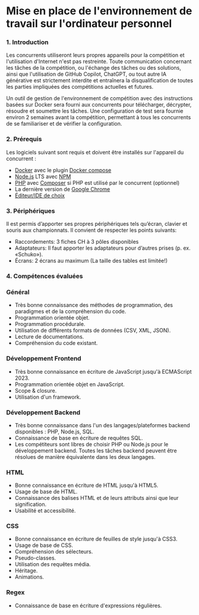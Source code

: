 # Mise en place de l'environnement de travail sur l'ordinateur personnel
### 1. Introduction
   Les concurrents utiliseront leurs propres appareils pour la compétition et l'utilisation d'Internet n'est pas restreinte. Toute communication concernant les tâches de la compétition, ou l'échange des tâches ou des solutions, ainsi que l'utilisation de GitHub Copilot, ChatGPT, ou tout autre IA générative est strictement interdite et entraînera la disqualification de toutes les parties impliquées des compétitions actuelles et futures.

   Un outil de gestion de l'environnement de compétition avec des instructions basées sur Docker sera fourni aux concurrents pour télécharger, décrypter, résoudre et soumettre les tâches. Une configuration de test sera fournie environ 2 semaines avant la compétition, permettant à tous les concurrents de se familiariser et de vérifier la configuration.

### 2. Prérequis
   Les logiciels suivant sont requis et doivent être installés sur l'appareil du concurrent :  
   - [Docker](https://docs.docker.com/engine/install/) avec le plugin [Docker compose](https://docs.docker.com/compose/install/linux/)
   - [Node.js](https://nodejs.org/en/download) LTS avec [NPM](https://docs.npmjs.com/cli/v10/commands/npm-install)
   - [PHP](https://www.php.net/manual/en/install.php) avec [Composer](https://getcomposer.org/doc/00-intro.md) si PHP est utilisé par le concurrent (optionnel)
   - La dernière version de [Google Chrome](https://www.google.com/intl/fr/chrome/)
   - [Éditeur/IDE de choix](https://www.blogdumoderateur.com/tools/tech/editeur-code/)

### 3. Périphériques
   Il est permis d’apporter ses propres périphériques tels qu’écran, clavier et souris aux championnats. Il convient de
   respecter les points suivants:
   - Raccordements: 3 fiches CH à 3 pôles disponibles
   - Adaptateurs: Il faut apporter les adaptateurs pour d’autres prises (p. ex. «Schuko»).
   - Écrans: 2 écrans au maximum (La taille des tables est limitée!)

### 4. Compétences évaluées
### Général
- Très bonne connaissance des méthodes de programmation, des paradigmes et de la compréhension du code.
- Programmation orientée objet.
- Programmation procédurale.
- Utilisation de différents formats de données (CSV, XML, JSON).
- Lecture de documentations.
- Compréhension du code existant.

### Développement Frontend
- Très bonne connaissance en écriture de JavaScript jusqu'à ECMAScript 2023.
- Programmation orientée objet en JavaScript.
- Scope & closure.
- Utilisation d'un framework.

### Développement Backend
- Très bonne connaissance dans l'un des langages/plateformes backend disponibles : PHP, Node.js, SQL.
- Connaissance de base en écriture de requêtes SQL.
- Les compétiteurs sont libres de choisir PHP ou Node.js pour le développement backend. Toutes les tâches backend peuvent être résolues de manière équivalente dans les deux langages.

### HTML
- Bonne connaissance en écriture de HTML jusqu'à HTML5.
- Usage de base de HTML.
- Connaissance des balises HTML et de leurs attributs ainsi que leur signification.
- Usabilité et accessibilité.

### CSS
- Bonne connaissance en écriture de feuilles de style jusqu'à CSS3.
- Usage de base de CSS.
- Compréhension des sélecteurs.
- Pseudo-classes.
- Utilisation des requêtes média.
- Héritage.
- Animations.

### Regex
- Connaissance de base en écriture d'expressions régulières.





